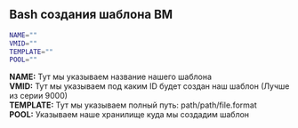 ## Bash создания шаблона ВМ
```Bash
NAME=""
VMID=""
TEMPLATE=""
POOL=""
```
**NAME:** Тут мы указываем название нашего шаблона\
**VMID:** Тут мы указываем под каким ID будет создан наш шаблон (Лучше из серии 9000)\
**TEMPLATE:** Тут мы указываем полный путь: path/path/file.format\
**POOL:** Указываем наше хранилище куда мы создадим шаблон 
